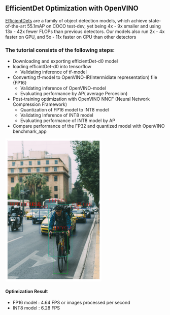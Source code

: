 ## EfficientDet Optimization with OpenVINO
<a href='https://github.com/google/automl/tree/master/efficientdet'>EfficientDets</a> are a family of object detection models, which achieve state-of-the-art 55.1mAP on COCO test-dev, yet being 4x - 9x smaller and using 13x - 42x fewer FLOPs than previous detectors. Our models also run 2x - 4x faster on GPU, and 5x - 11x faster on CPU than other detectors

### The tutorial consists of the following steps:

* Downloading and exporting efficientDet-d0 model
* loading efficintDet-d0 into tensorflow
  * Validating inference of tf-model
* Converting tf-model to OpenVINO-IR(Intermidiate representation) file {FP16}
  * Validating inference of OpenVINO-model
  * Evaluating performance by AP( average Percesion)
* Post-training optimization with OpenVINO NNCF (Neural Network Compression Framework)
  * Quantization of FP16 model to INT8 model
  * Validating Inference of INT8 model
  * Evaluating performance of INT8 model by AP
* Compare performance of the FP32 and quantized model with OpenVINO benchmark_app

<img src='result_img/ir_inference.png'>

#### Optimization Result
* FP16 model : 4.64 FPS or images processed per second
* INT8 model : 6.28 FPS
